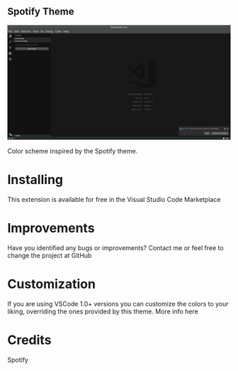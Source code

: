 ## Spotify Theme

![Spotify color theme](https://github.com/oguhpereira/spotify-theme/blob/master/assets/screenshot.png)

Color scheme inspired by the Spotify theme.

# Installing
This extension is available for free in the Visual Studio Code Marketplace

# Improvements
Have you identified any bugs or improvements? Contact me or feel free to change the project at GitHub

# Customization
If you are using VSCode 1.0+ versions you can customize the colors to your liking, overriding the ones provided by this theme. More info here

# Credits
Spotify
